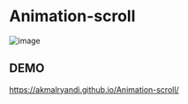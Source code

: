 # Animation-scroll
![image](https://github.com/akmalryandi/Animation-scroll/assets/92155649/143c6a7a-7dbb-4591-b6d2-c688f7e54694)

## DEMO 
https://akmalryandi.github.io/Animation-scroll/
